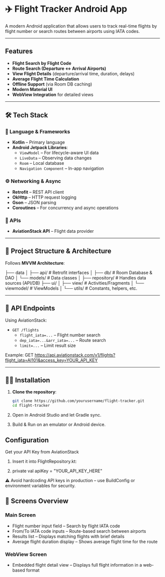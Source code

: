# ✈️ Flight Tracker Android App

A modern Android application that allows users to track real-time flights by flight number or search routes between airports using IATA codes.

---

##  Features

-  **Flight Search by Flight Code**  
-  **Route Search (Departure ↔ Arrival Airports)**  
-  **View Flight Details** (departure/arrival time, duration, delays)  
-  **Average Flight Time Calculation**  
-  **Offline Support** (via Room DB caching)  
-  **Modern Material UI**  
-  **WebView Integration** for detailed views  

---

## 🛠️ Tech Stack

### 📌 Language & Frameworks
- **Kotlin** – Primary language
- **Android Jetpack Libraries**:
  - `ViewModel` – For lifecycle-aware UI data
  - `LiveData` – Observing data changes
  - `Room` – Local database
  - `Navigation Component` – In-app navigation

### ⚙️ Networking & Async
- **Retrofit** – REST API client  
- **OkHttp** – HTTP request logging  
- **Gson** – JSON parsing  
- **Coroutines** – For concurrency and async operations  

### 🔌 APIs
- **AviationStack API** – Flight data provider

---

## 📂 Project Structure & Architecture

Follows **MVVM Architecture**:

├── data │ ├── api/ # Retrofit interfaces │ ├── db/ # Room Database & DAO │ └── models/ # Data classes │ ├── repository/ # Handles data sources (API/DB) ├── ui/ │ ├── view/ # Activities/Fragments │ └── viewmodel/ # ViewModels │ └── utils/ # Constants, helpers, etc.

---

## 🧪 API Endpoints

Using AviationStack:
- `GET /flights`
  - `flight_iata=...` – Flight number search
  - `dep_iata=...&arr_iata=...` – Route search
  - `limit=...` – Limit result size

Example: GET https://api.aviationstack.com/v1/flights?flight_iata=AI101&access_key=YOUR_API_KEY

---

## 🧑‍💻 Installation

1. **Clone the repository**:
   ```bash
   git clone https://github.com/yourusername/flight-tracker.git
   cd flight-tracker
2. Open in Android Studio and let Gradle sync.

3. Build & Run on an emulator or Android device.

## Configuration

Get your API Key from AviationStack

1. Insert it into FlightRepository.kt:

2. private val apiKey = "YOUR_API_KEY_HERE"

⚠️ Avoid hardcoding API keys in production – use BuildConfig or environment variables for security.


## 📱 Screens Overview

### Main Screen
- Flight number input field – Search by flight IATA code  
- From/To IATA code inputs – Route-based search between airports  
- Results list – Displays matching flights with brief details  
- Average flight duration display – Shows average flight time for the route  

### WebView Screen
- Embedded flight detail view – Displays full flight information in a web-based format  

